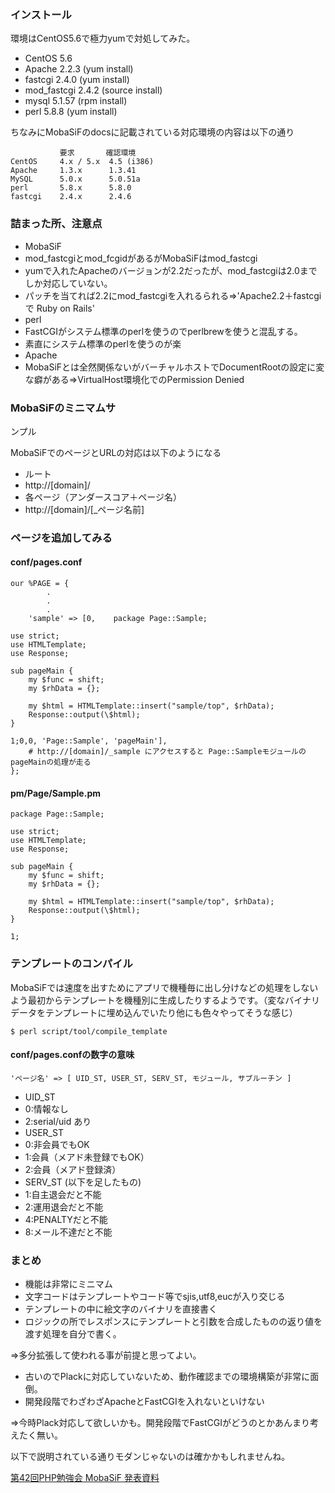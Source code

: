 ### インストール

環境はCentOS5.6で極力yumで対処してみた。

* CentOS 5.6
* Apache 2.2.3 (yum install)
* fastcgi 2.4.0 (yum install)
* mod_fastcgi 2.4.2 (source install)
* mysql 5.1.57 (rpm install)
* perl 5.8.8 (yum install)

ちなみにMobaSiFのdocsに記載されている対応環境の内容は以下の通り

               要求       確認環境
    CentOS     4.x / 5.x  4.5 (i386)
    Apache     1.3.x      1.3.41
    MySQL      5.0.x      5.0.51a
    perl       5.8.x      5.8.0
    fastcgi    2.4.x      2.4.6

### 詰まった所、注意点

* MobaSiF
 * mod_fastcgiとmod_fcgidがあるがMobaSiFはmod_fastcgi
 * yumで入れたApacheのバージョンが2.2だったが、mod_fastcgiは2.0までしか対応していない。
 * パッチを当てれば2.2にmod_fastcgiを入れるられる⇒'Apache2.2＋fastcgiで Ruby on Rails'
* perl
 * FastCGIがシステム標準のperlを使うのでperlbrewを使うと混乱する。
 * 素直にシステム標準のperlを使うのが楽
* Apache
 * MobaSiFとは全然関係ないがバーチャルホストでDocumentRootの設定に変な癖がある⇒VirtualHost環境化でのPermission Denied

### MobaSiFのミニマムサ
ンプル

MobaSiFでのページとURLの対応は以下のようになる

* ルート
 * http://[domain]/
* 各ページ（アンダースコア＋ページ名）
 * http://[domain]/[_ページ名前]

### ページを追加してみる

#### conf/pages.conf

    our %PAGE = {
            .
            .
            .
        'sample' => [0,    package Page::Sample;
    
    use strict;
    use HTMLTemplate;
    use Response;
    
    sub pageMain {
        my $func = shift;
        my $rhData = {};
    
        my $html = HTMLTemplate::insert("sample/top", $rhData);
        Response::output(\$html);
    }
    
    1;0,0, 'Page::Sample', 'pageMain'],
        # http://[domain]/_sample にアクセスすると Page::SampleモジュールのpageMainの処理が走る
    };

#### pm/Page/Sample.pm

    package Page::Sample;
    
    use strict;
    use HTMLTemplate;
    use Response;
    
    sub pageMain {
        my $func = shift;
        my $rhData = {};
    
        my $html = HTMLTemplate::insert("sample/top", $rhData);
        Response::output(\$html);
    }
    
    1;

### テンプレートのコンパイル

MobaSiFでは速度を出すためにアプリで機種毎に出し分けなどの処理をしないよう最初からテンプレートを機種別に生成したりするようです。（変なバイナリデータをテンプレートに埋め込んでいたり他にも色々やってそうな感じ）

    $ perl script/tool/compile_template

#### conf/pages.confの数字の意味

    'ページ名' => [ UID_ST, USER_ST, SERV_ST, モジュール, サブルーチン ]

* UID_ST
 * 0:情報なし
 * 2:serial/uid あり
* USER_ST
 * 0:非会員でもOK
 * 1:会員（メアド未登録でもOK）
 * 2:会員（メアド登録済）
* SERV_ST (以下を足したもの)
 * 1:自主退会だと不能
 * 2:運用退会だと不能
 * 4:PENALTYだと不能
 * 8:メール不達だと不能

### まとめ

* 機能は非常にミニマム
 * 文字コードはテンプレートやコード等でsjis,utf8,eucが入り交じる
 * テンプレートの中に絵文字のバイナリを直接書く
 * ロジックの所でレスポンスにテンプレートと引数を合成したものの返り値を渡す処理を自分で書く。

⇒多分拡張して使われる事が前提と思ってよい。

* 古いのでPlackに対応していないため、動作確認までの環境構築が非常に面倒。
 * 開発段階でわざわざApacheとFastCGIを入れないといけない

⇒今時Plack対応して欲しいかも。開発段階でFastCGIがどうのとかあんまり考えたく無い。

以下で説明されている通りモダンじゃないのは確かかもしれませんね。 

[第42回PHP勉強会 MobaSiF 発表資料](http://www.slideshare.net/bobpp/42php-mobasif-1351953)
